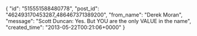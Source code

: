  {
   "id": "515551588480778",
   "post_id": "462493170453287_486467371389200",
   "from_name": "Derek Moran",
   "message": "Scott Duncan: Yes. But YOU are the only VALUE in the name",
   "created_time": "2013-05-22T00:21:06+0000"
 }
